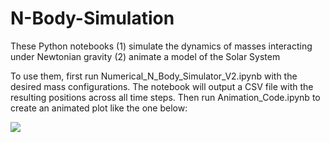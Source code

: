 # N-Body-Simulation
These Python notebooks
(1) simulate the dynamics of masses interacting under Newtonian gravity
(2) animate a model of the Solar System

To use them, first run Numerical_N_Body_Simulator_V2.ipynb with the desired mass configurations.  The notebook will output a CSV file with the resulting positions across all time steps.  Then run Animation_Code.ipynb to create an animated plot like the one below:

![](https://github.com/WiejiaHeAtBerkeley/N-Body-Simulation/solar_system.gif)

